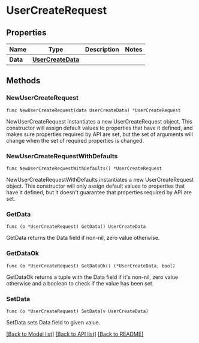 # UserCreateRequest

## Properties

| Name     | Type                                    | Description | Notes |
| -------- | --------------------------------------- | ----------- | ----- |
| **Data** | [**UserCreateData**](UserCreateData.md) |             |

## Methods

### NewUserCreateRequest

`func NewUserCreateRequest(data UserCreateData) *UserCreateRequest`

NewUserCreateRequest instantiates a new UserCreateRequest object.
This constructor will assign default values to properties that have it defined,
and makes sure properties required by API are set, but the set of arguments
will change when the set of required properties is changed.

### NewUserCreateRequestWithDefaults

`func NewUserCreateRequestWithDefaults() *UserCreateRequest`

NewUserCreateRequestWithDefaults instantiates a new UserCreateRequest object.
This constructor will only assign default values to properties that have it defined,
but it doesn't guarantee that properties required by API are set.

### GetData

`func (o *UserCreateRequest) GetData() UserCreateData`

GetData returns the Data field if non-nil, zero value otherwise.

### GetDataOk

`func (o *UserCreateRequest) GetDataOk() (*UserCreateData, bool)`

GetDataOk returns a tuple with the Data field if it's non-nil, zero value otherwise
and a boolean to check if the value has been set.

### SetData

`func (o *UserCreateRequest) SetData(v UserCreateData)`

SetData sets Data field to given value.

[[Back to Model list]](../README.md#documentation-for-models) [[Back to API list]](../README.md#documentation-for-api-endpoints) [[Back to README]](../README.md)
